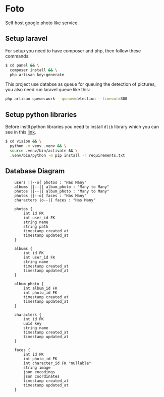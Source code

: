 # Foto
Self host google photo like service.


## Setup laravel
For setup you need to have composer and php, then follow these commands:
```bash
$ cd panel && \
  composer install && \
  php artisan key:generate
```
This project use databse as queue for queuing the detection of pictures, you also need run laravel queue like this:
```bash
php artisan queue:work --queue=detection --timeout=300
```

## Setup python libraries
Before instll python libraries you need to install `dlib` library which you can see in this [link](https://gist.github.com/ageitgey/629d75c1baac34dfa5ca2a1928a7aeaf).
```bash
$ cd vision && \
  python -m venv .venv && \
  source .venv/bin/activate && \
  .venv/bin/python -m pip install -r requirements.txt
```

## Database Diagram
```mermaid
    users ||--o{ photos : "Has Many"
    albums ||--|{ album_photo : "Many to Many"
    photos ||--|{ album_photo : "Many to Many"
    photos ||--o{ faces : "Has Many"
    characters |o--|{ faces : "Has Many"

    photos {
        int id PK
        int user_id FK
        string name
        string path
        timestamp created_at
        timestamp updated_at
    }

    albums {
        int id PK
        int user_id FK
        string name
        timestamp created_at
        timestamp updated_at
    }

    album_photo {
        int album_id FK
        int photo_id FK
        timestamp created_at
        timestamp updated_at
    }

    characters {
        int id PK
        uuid key
        string name
        timestamp created_at
        timestamp updated_at
    }

    faces {
        int id PK
        int photo_id FK
        int character_id FK "nullable"
        string image
        json encodings
        json coordinates
        timestamp created_at
        timestamp updated_at
    }
```